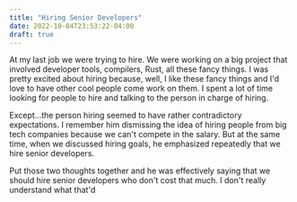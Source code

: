 ```yaml
---
title: "Hiring Senior Developers"
date: 2022-10-04T23:53:22-04:00
draft: true
---
```


At my last job we were trying to hire. We were working on a big
project that involved developer tools, compilers, Rust, all these
fancy things. I was pretty excited about hiring because, well, I like
these fancy things and I'd love to have other cool people come work on
them. I spent a lot of time looking for people to hire and talking to
the person in charge of hiring.

Except...the person hiring seemed to have rather contradictory
expectations. I remember him dismissing the idea of hiring people from
big tech companies because we can't compete in the salary. But at the
same time, when we discussed hiring goals, he emphasized repeatedly
that we hire senior developers.

Put those two thoughts together and he was effectively saying that we
should hire senior developers who don't cost that much. I don't really
understand what that'd
